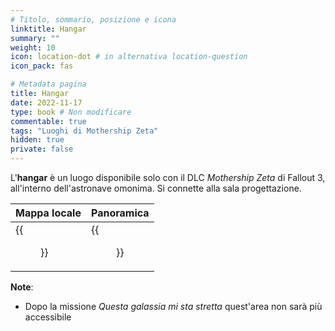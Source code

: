 ```yaml
---
# Titolo, sommario, posizione e icona
linktitle: Hangar
summary: ""
weight: 10
icon: location-dot # in alternativa location-question
icon_pack: fas

# Metadata pagina
title: Hangar
date: 2022-11-17
type: book # Non modificare
commentable: true
tags: "Luoghi di Mothership Zeta"
hidden: true
private: false 
---
```


<div class="fo3">

L'**hangar** è un luogo disponibile solo con il DLC *Mothership Zeta* di Fallout 3, all'interno dell'astronave omonima. Si connette alla sala progettazione.

| Mappa locale | Panoramica |
| ------------ | ---------- |
|  {{<figure src="fo3/Hangar_map.webp">}}           |   {{<figure src="fo3/Hangar_Bay.webp">}}        |

**Note**:
- Dopo la missione *Questa galassia mi sta stretta* quest'area non sarà più accessibile

</div>